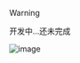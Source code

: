 > [!WARNING]
> 开发中...还未完成
> 
![image](https://github.com/user-attachments/assets/64680b77-5463-435c-b3af-a150c35b74fc)
